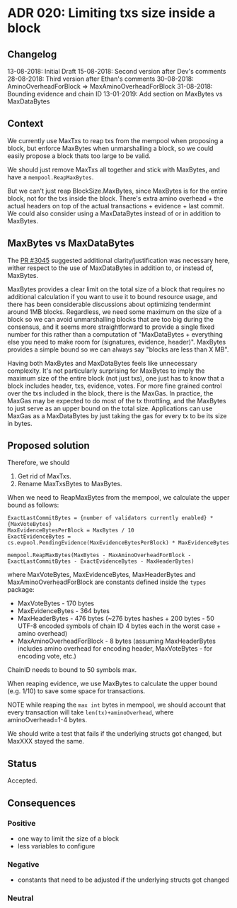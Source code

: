 # ADR 020: Limiting txs size inside a block

## Changelog

13-08-2018: Initial Draft
15-08-2018: Second version after Dev's comments
28-08-2018: Third version after Ethan's comments
30-08-2018: AminoOverheadForBlock => MaxAminoOverheadForBlock
31-08-2018: Bounding evidence and chain ID
13-01-2019: Add section on MaxBytes vs MaxDataBytes

## Context

We currently use MaxTxs to reap txs from the mempool when proposing a block,
but enforce MaxBytes when unmarshalling a block, so we could easily propose a
block thats too large to be valid.

We should just remove MaxTxs all together and stick with MaxBytes, and have a
`mempool.ReapMaxBytes`.

But we can't just reap BlockSize.MaxBytes, since MaxBytes is for the entire block,
not for the txs inside the block. There's extra amino overhead + the actual
headers on top of the actual transactions + evidence + last commit.
We could also consider using a MaxDataBytes instead of or in addition to MaxBytes.

## MaxBytes vs MaxDataBytes

The [PR #3045](https://github.com/quantumexplorer/tendermint/pull/3045) suggested
additional clarity/justification was necessary here, wither respect to the use
of MaxDataBytes in addition to, or instead of, MaxBytes.

MaxBytes provides a clear limit on the total size of a block that requires no
additional calculation if you want to use it to bound resource usage, and there
has been considerable discussions about optimizing tendermint around 1MB blocks.
Regardless, we need some maximum on the size of a block so we can avoid
unmarshalling blocks that are too big during the consensus, and it seems more
straightforward to provide a single fixed number for this rather than a
computation of "MaxDataBytes + everything else you need to make room for
(signatures, evidence, header)". MaxBytes provides a simple bound so we can
always say "blocks are less than X MB".

Having both MaxBytes and MaxDataBytes feels like unnecessary complexity. It's
not particularly surprising for MaxBytes to imply the maximum size of the
entire block (not just txs), one just has to know that a block includes header,
txs, evidence, votes. For more fine grained control over the txs included in the
block, there is the MaxGas. In practice, the MaxGas may be expected to do most of
the tx throttling, and the MaxBytes to just serve as an upper bound on the total
size. Applications can use MaxGas as a MaxDataBytes by just taking the gas for
every tx to be its size in bytes.

## Proposed solution

Therefore, we should

1) Get rid of MaxTxs.
2) Rename MaxTxsBytes to MaxBytes.

When we need to ReapMaxBytes from the mempool, we calculate the upper bound as follows:

```
ExactLastCommitBytes = {number of validators currently enabled} * {MaxVoteBytes}
MaxEvidenceBytesPerBlock = MaxBytes / 10
ExactEvidenceBytes = cs.evpool.PendingEvidence(MaxEvidenceBytesPerBlock) * MaxEvidenceBytes

mempool.ReapMaxBytes(MaxBytes - MaxAminoOverheadForBlock - ExactLastCommitBytes - ExactEvidenceBytes - MaxHeaderBytes)
```

where MaxVoteBytes, MaxEvidenceBytes, MaxHeaderBytes and MaxAminoOverheadForBlock
are constants defined inside the `types` package:

- MaxVoteBytes - 170 bytes
- MaxEvidenceBytes - 364 bytes
- MaxHeaderBytes - 476 bytes (~276 bytes hashes + 200 bytes - 50 UTF-8 encoded
  symbols of chain ID 4 bytes each in the worst case + amino overhead)
- MaxAminoOverheadForBlock - 8 bytes (assuming MaxHeaderBytes includes amino
  overhead for encoding header, MaxVoteBytes - for encoding vote, etc.)

ChainID needs to bound to 50 symbols max.

When reaping evidence, we use MaxBytes to calculate the upper bound (e.g. 1/10)
to save some space for transactions.

NOTE while reaping the `max int` bytes in mempool, we should account that every
transaction will take `len(tx)+aminoOverhead`, where aminoOverhead=1-4 bytes.

We should write a test that fails if the underlying structs got changed, but
MaxXXX stayed the same.

## Status

Accepted.

## Consequences

### Positive

* one way to limit the size of a block
* less variables to configure

### Negative

* constants that need to be adjusted if the underlying structs got changed

### Neutral
